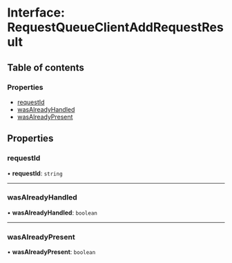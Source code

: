 # Interface: RequestQueueClientAddRequestResult

## Table of contents

### Properties

- [requestId](RequestQueueClientAddRequestResult.md#requestid)
- [wasAlreadyHandled](RequestQueueClientAddRequestResult.md#wasalreadyhandled)
- [wasAlreadyPresent](RequestQueueClientAddRequestResult.md#wasalreadypresent)

## Properties

### <a id="requestid" name="requestid"></a> requestId

• **requestId**: `string`

___

### <a id="wasalreadyhandled" name="wasalreadyhandled"></a> wasAlreadyHandled

• **wasAlreadyHandled**: `boolean`

___

### <a id="wasalreadypresent" name="wasalreadypresent"></a> wasAlreadyPresent

• **wasAlreadyPresent**: `boolean`
